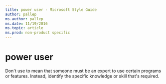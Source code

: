 ```yaml
---
title: power user - Microsoft Style Guide
author: pallep
ms.author: pallep
ms.date: 11/19/2016
ms.topic: article
ms.prod: non-product specific
---
```


# power user

Don't use to mean that someone must be an expert to use certain programs or features. Instead, identify the specific knowledge or skill that's required.
